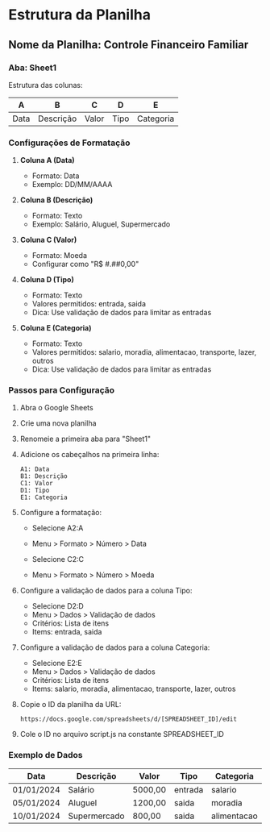 # Estrutura da Planilha

## Nome da Planilha: Controle Financeiro Familiar

### Aba: Sheet1
Estrutura das colunas:

| A    | B          | C      | D      | E          |
|------|------------|--------|---------|------------|
| Data | Descrição  | Valor  | Tipo    | Categoria  |

### Configurações de Formatação

1. **Coluna A (Data)**
   - Formato: Data
   - Exemplo: DD/MM/AAAA

2. **Coluna B (Descrição)**
   - Formato: Texto
   - Exemplo: Salário, Aluguel, Supermercado

3. **Coluna C (Valor)**
   - Formato: Moeda
   - Configurar como "R$ #.##0,00"

4. **Coluna D (Tipo)**
   - Formato: Texto
   - Valores permitidos: entrada, saida
   - Dica: Use validação de dados para limitar as entradas

5. **Coluna E (Categoria)**
   - Formato: Texto
   - Valores permitidos: salario, moradia, alimentacao, transporte, lazer, outros
   - Dica: Use validação de dados para limitar as entradas

### Passos para Configuração

1. Abra o Google Sheets
2. Crie uma nova planilha
3. Renomeie a primeira aba para "Sheet1"
4. Adicione os cabeçalhos na primeira linha:
   ```
   A1: Data
   B1: Descrição
   C1: Valor
   D1: Tipo
   E1: Categoria
   ```
5. Configure a formatação:
   - Selecione A2:A
   - Menu > Formato > Número > Data
   
   - Selecione C2:C
   - Menu > Formato > Número > Moeda

6. Configure a validação de dados para a coluna Tipo:
   - Selecione D2:D
   - Menu > Dados > Validação de dados
   - Critérios: Lista de itens
   - Items: entrada, saida

7. Configure a validação de dados para a coluna Categoria:
   - Selecione E2:E
   - Menu > Dados > Validação de dados
   - Critérios: Lista de itens
   - Items: salario, moradia, alimentacao, transporte, lazer, outros

8. Copie o ID da planilha da URL:
   ```
   https://docs.google.com/spreadsheets/d/[SPREADSHEET_ID]/edit
   ```

9. Cole o ID no arquivo script.js na constante SPREADSHEET_ID

### Exemplo de Dados

| Data       | Descrição     | Valor    | Tipo    | Categoria  |
|------------|---------------|----------|---------|------------|
| 01/01/2024 | Salário      | 5000,00  | entrada | salario    |
| 05/01/2024 | Aluguel      | 1200,00  | saida   | moradia    |
| 10/01/2024 | Supermercado | 800,00   | saida   | alimentacao|
